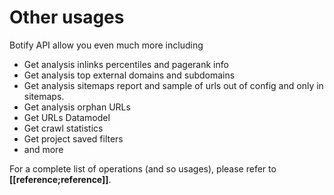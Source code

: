 # Other usages

Botify API allow you even much more including
- Get analysis inlinks percentiles and pagerank info
- Get analysis top external domains and subdomains
- Get analysis sitemaps report and sample of urls out of config and only in sitemaps.
- Get analysis orphan URLs
- Get URLs Datamodel
- Get crawl statistics
- Get project saved filters
- and more

For a complete list of operations (and so usages), please refer to **[[reference;reference]]**.


